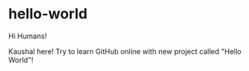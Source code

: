 # hello-world

Hi Humans!

Kaushal here! Try to learn GitHub online with new project called "Hello World"!
